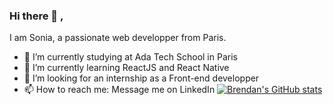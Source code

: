 ### Hi there 👋 ,

I am Sonia, a passionate web developper from Paris.

- 🔭 I’m currently studying at Ada Tech School in Paris
- 🌱 I’m currently learning ReactJS and React Native
- 🤔 I’m looking for an internship as a Front-end developper 
- 📫 How to reach me: Message me on LinkedIn
[![Brendan's GitHub stats](https://github-readme-stats.vercel.app/api?username=chellabisonia)](https://github.com/bltomlin/github-readme-stats)
